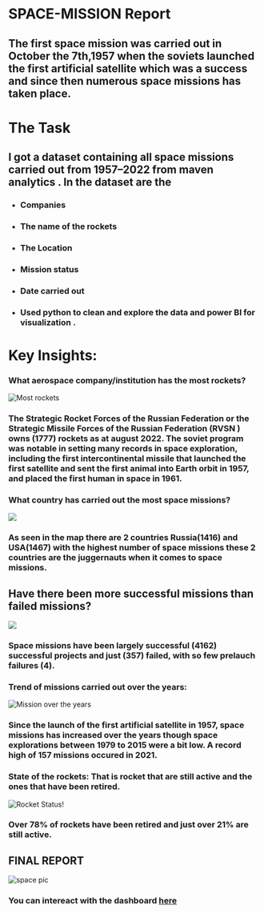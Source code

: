 # SPACE-MISSION Report
## The first space mission was carried out in October the 7th,1957 when the soviets launched the first artificial satellite which was a success and since then numerous space missions has taken place.
# The Task
## I got a dataset containing all space missions carried out from 1957–2022 from maven analytics . In the dataset are the 
* ###  Companies
* ###  The name of the rockets
* ###  The Location 
* ###  Mission status 
* ###  Date carried out
* ### Used python to clean and explore the data and power BI for visualization .
# Key Insights:
### What aerospace company/institution has the most rockets?
![Most rockets](
https://github.com/vickkycodes/SPACE-MISSION/assets/103611857/d6fa559e-5f47-4ec8-9a32-8a8e70f26e20)
### The Strategic Rocket Forces of the Russian Federation or the Strategic Missile Forces of the Russian Federation (RVSN ) owns (1777) rockets as at august 2022. The soviet program was notable in setting many records in space exploration, including the first intercontinental missile that launched the first satellite and sent the first animal into Earth orbit in 1957, and placed the first human in space in 1961.
### What country has carried out the most space missions?
![](https://github.com/vickkycodes/SPACE-MISSION/assets/103611857/8ae21c34-c1eb-4c09-aba5-d03bd4499d5a)
### As seen in the map there are 2 countries Russia(1416) and USA(1467) with the highest number of space missions these 2 countries are the juggernauts when it comes to space missions.
## Have there been more successful missions than failed missions?
![](https://github.com/vickkycodes/SPACE-MISSION/assets/103611857/680735d9-324b-441b-b80d-f3dc6015ad45)
### Space missions have been largely successful (4162) successful projects and just (357) failed, with so few prelauch failures (4).
### Trend of missions carried out over the years:
![Mission over the years](https://github.com/vickkycodes/SPACE-MISSION/assets/103611857/09142148-2642-48ca-aed0-cd8db64855f1)
### Since the launch of the first artificial satellite in 1957, space missions has increased over the years though space explorations between 1979 to 2015 were a bit low. A record high of 157 missions occured in 2021.
### State of the rockets: That is rocket that are still active and the ones that have been retired.
![Rocket Status!](https://github.com/vickkycodes/SPACE-MISSION/assets/103611857/db553aad-65b4-4bc7-84e4-2162bb23d80d)
### Over 78% of rockets have been retired and just over 21% are still active.
## FINAL REPORT
![space pic](https://github.com/vickkycodes/SPACE-MISSION/assets/103611857/3027bfc2-b7e0-4259-b205-5e3a82e766ff)
### You can intereact with the dashboard [here](https://app.powerbi.com/view?r=eyJrIjoiMTc3YjcyZjctNTYwMS00YmM3LWI4MTktNGQ1MzJhMTlkMDQ1IiwidCI6ImRjZjEzZWE4LWQ5YjUtNGQxNS05NDg4LTQ5ZWI1OTJmNGYzOSIsImMiOjh9)
